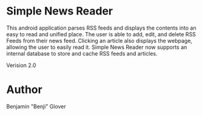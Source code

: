 # Simple News Reader
This android application parses RSS feeds and displays the contents into an easy to read and unified place. The user is able to add, edit, and delete RSS Feeds from their news feed. Clicking an article also displays the webpage, allowing the user to easily read it. Simple News Reader now supports an internal database to store and cache RSS feeds and articles.

Verision 2.0

# Author
  Benjamin "Benji" Glover
